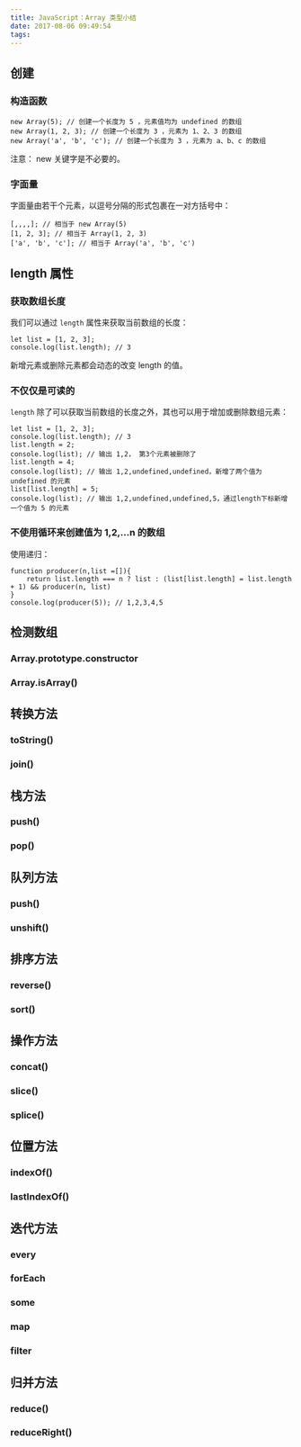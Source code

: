 ```yaml
---
title: JavaScript：Array 类型小结
date: 2017-08-06 09:49:54
tags:
---
```


## 创建
### 构造函数
```
new Array(5); // 创建一个长度为 5 ，元素值均为 undefined 的数组
new Array(1, 2, 3); // 创建一个长度为 3 ，元素为 1、2、3 的数组
new Array('a', 'b', 'c'); // 创建一个长度为 3 ，元素为 a、b、c 的数组
```
注意： new 关键字是不必要的。
### 字面量
字面量由若干个元素，以逗号分隔的形式包裹在一对方括号中：
```
[,,,,]; // 相当于 new Array(5)
[1, 2, 3]; // 相当于 Array(1, 2, 3)
['a', 'b', 'c']; // 相当于 Array('a', 'b', 'c')
```

## length 属性
### 获取数组长度
我们可以通过 `length` 属性来获取当前数组的长度：
```
let list = [1, 2, 3];
console.log(list.length); // 3
```
新增元素或删除元素都会动态的改变 length 的值。
### 不仅仅是可读的
`length` 除了可以获取当前数组的长度之外，其也可以用于增加或删除数组元素：
```
let list = [1, 2, 3];
console.log(list.length); // 3
list.length = 2;
console.log(list); // 输出 1,2， 第3个元素被删除了
list.length = 4;
console.log(list); // 输出 1,2,undefined,undefined，新增了两个值为 undefined 的元素
list[list.length] = 5;
console.log(list); // 输出 1,2,undefined,undefined,5，通过length下标新增一个值为 5 的元素
```
### 不使用循环来创建值为 1,2,...n 的数组
使用递归：
```
function producer(n,list =[]){
	return list.length === n ? list : (list[list.length] = list.length + 1) && producer(n, list)
}
console.log(producer(5)); // 1,2,3,4,5
```

## 检测数组
### Array.prototype.constructor
### Array.isArray()

## 转换方法
### toString()
### join()

## 栈方法
### push()
### pop()

## 队列方法
### push()
### unshift()

## 排序方法
### reverse()
### sort()

## 操作方法
### concat()
### slice()
### splice()

## 位置方法
### indexOf()
### lastIndexOf()

## 迭代方法
### every
### forEach
### some
### map
### filter

## 归并方法
### reduce()
### reduceRight()
